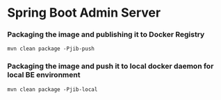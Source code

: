 # Spring Boot Admin Server

### Packaging the image and publishing it to Docker Registry

```shell
mvn clean package -Pjib-push
```

### Packaging the image and push it to local docker daemon for local BE environment

```shell
mvn clean package -Pjib-local
```
